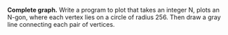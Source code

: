 **Complete graph.** Write a program to plot that takes an integer N, plots an N-gon, where each vertex lies on a circle of radius 256. Then draw a gray line connecting each pair of vertices.